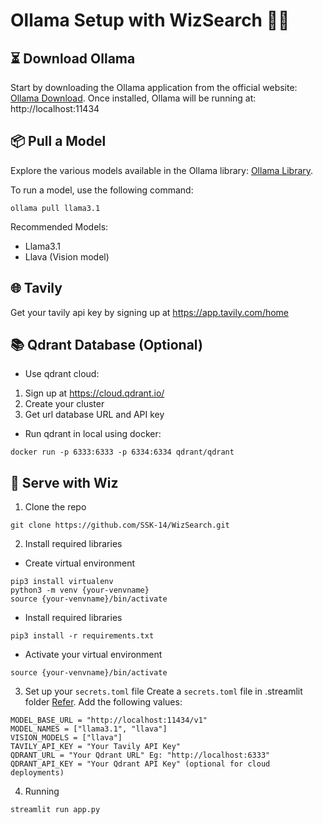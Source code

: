 # Ollama Setup with WizSearch 🦙✨

## ⏳ Download Ollama
Start by downloading the Ollama application from the official website: [Ollama Download](https://ollama.com/). 
Once installed, Ollama will be running at: http://localhost:11434

## 📦 Pull a Model
Explore the various models available in the Ollama library: [Ollama Library](https://ollama.com/library?sort=popular). 

To run a model, use the following command:
```
ollama pull llama3.1
```

Recommended Models:
- Llama3.1
- Llava (Vision model)

## 🌐 Tavily
Get your tavily api key by signing up at https://app.tavily.com/home

## 📚 Qdrant Database (Optional) 
- Use qdrant cloud:
1. Sign up at https://cloud.qdrant.io/
2. Create your cluster 
3. Get url database URL and API key

- Run qdrant in local using docker:
```
docker run -p 6333:6333 -p 6334:6334 qdrant/qdrant
```

## 🚀 Serve with Wiz
1. Clone the repo
```
git clone https://github.com/SSK-14/WizSearch.git
```

2. Install required libraries

- Create virtual environment
```
pip3 install virtualenv
python3 -m venv {your-venvname}
source {your-venvname}/bin/activate
```

- Install required libraries
```
pip3 install -r requirements.txt
```

- Activate your virtual environment
```
source {your-venvname}/bin/activate
```

3. Set up your `secrets.toml` file
Create a `secrets.toml` file in .streamlit folder [Refer](../.streamlit/example.secrets.toml).
Add the following values:
```
MODEL_BASE_URL = "http://localhost:11434/v1"
MODEL_NAMES = ["llama3.1", "llava"] 
VISION_MODELS = ["llava"]
TAVILY_API_KEY = "Your Tavily API Key"
QDRANT_URL = "Your Qdrant URL" Eg: "http://localhost:6333"
QDRANT_API_KEY = "Your Qdrant API Key" (optional for cloud deployments)
```

4. Running
```
streamlit run app.py 
```